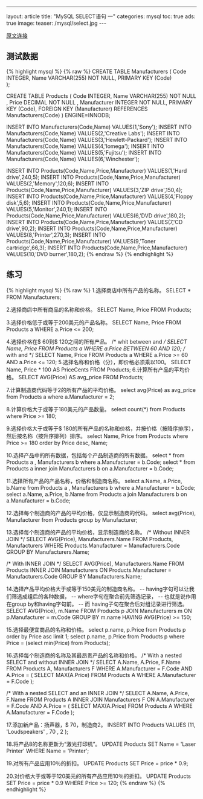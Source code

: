 ---
layout: article
title:  "MySQL SELECT语句 一"
categories: mysql
toc: true
ads: true
image:
    teaser: /mysql/select.jpg
---  

[原文连接](https://en.wikibooks.org/wiki/SQL_Exercises/The_computer_store#Sample_dataset)  

## 测试数据
{% highlight mysql %}
{% raw %}
CREATE TABLE Manufacturers (
  Code INTEGER,
  Name VARCHAR(255) NOT NULL,
  PRIMARY KEY (Code)   
);

CREATE TABLE Products (
  Code INTEGER,
  Name VARCHAR(255) NOT NULL ,
  Price DECIMAL NOT NULL ,
  Manufacturer INTEGER NOT NULL,
  PRIMARY KEY (Code), 
  FOREIGN KEY (Manufacturer) REFERENCES Manufacturers(Code)
) ENGINE=INNODB;


INSERT INTO Manufacturers(Code,Name) VALUES(1,'Sony');
INSERT INTO Manufacturers(Code,Name) VALUES(2,'Creative Labs');
INSERT INTO Manufacturers(Code,Name) VALUES(3,'Hewlett-Packard');
INSERT INTO Manufacturers(Code,Name) VALUES(4,'Iomega');
INSERT INTO Manufacturers(Code,Name) VALUES(5,'Fujitsu');
INSERT INTO Manufacturers(Code,Name) VALUES(6,'Winchester');

INSERT INTO Products(Code,Name,Price,Manufacturer) VALUES(1,'Hard drive',240,5);
INSERT INTO Products(Code,Name,Price,Manufacturer) VALUES(2,'Memory',120,6);
INSERT INTO Products(Code,Name,Price,Manufacturer) VALUES(3,'ZIP drive',150,4);
INSERT INTO Products(Code,Name,Price,Manufacturer) VALUES(4,'Floppy disk',5,6);
INSERT INTO Products(Code,Name,Price,Manufacturer) VALUES(5,'Monitor',240,1);
INSERT INTO Products(Code,Name,Price,Manufacturer) VALUES(6,'DVD drive',180,2);
INSERT INTO Products(Code,Name,Price,Manufacturer) VALUES(7,'CD drive',90,2);
INSERT INTO Products(Code,Name,Price,Manufacturer) VALUES(8,'Printer',270,3);
INSERT INTO Products(Code,Name,Price,Manufacturer) VALUES(9,'Toner cartridge',66,3);
INSERT INTO Products(Code,Name,Price,Manufacturer) VALUES(10,'DVD burner',180,2);
{% endraw %}
{% endhighlight %}
## 练习
{% highlight mysql %}
{% raw %}
1.选择商店中所有产品的名称。
SELECT 
    *
FROM
    Manufacturers;

2.选择商店中所有商品的名称和价格。
SELECT 
    Name, Price
FROM
    Products;


3.选择价格低于或等于200美元的产品名称。
SELECT 
    Name, Price
FROM
    Products a
WHERE
    a.Price <= 200;

4.选择价格在$ 60到$ 120之间的所有产品。
/* whit between and */
SELECT 
    Name, Price
FROM
    Products a
WHERE
    a.Price BETWEEN 60 AND 120;
/* with and */
SELECT 
    Name, Price
FROM
    Products a
WHERE
    a.Price >= 60 AND a.Price <= 120;
5.选择名称和价格（分），即价格必须乘以100。
SELECT 
    Name, Price * 100 AS PriceCents
FROM
    Products;
6.计算所有产品的平均价格。
SELECT 
    AVG(Price) AS avg_price
FROM
    Products;

7.计算制造商代码等于2的所有产品的平均价格。
select avg(Price)  as avg_price from Products a where a.Manufacturer = 2;

8.计算价格大于或等于180美元的产品数量。
select count(*) from Products where Price >= 180;

9.选择价格大于或等于$ 180的所有产品的名称和价格，并按价格（按降序排序），然后按名称（按升序排列）排序。
select  Name, Price from Products where Price >= 180 order by Price desc, Name;

10.选择产品中的所有数据，包括每个产品制造商的所有数据。
select * from Products a , Manufacturers  b where a.Manufacturer = b.Code;
select * from Products a inner join Manufacturers b on a.Manufacturer = b.Code;

11.选择所有产品的产品名称，价格和制造商名称。
select a.Name, a.Price, b.Name from Products a , Manufacturers  b where a.Manufacturer = b.Code;
select a.Name, a.Price, b.Name from Products a join  Manufacturers  b on a.Manufacturer = b.Code;


12.选择每个制造商的产品的平均价格，仅显示制造商的代码。
select avg(Price), Manufacturer from Products group by Manufacturer;

13.选择每个制造商的产品的平均价格，显示制造商的名称。
 /* Without INNER JOIN */
 SELECT AVG(Price), Manufacturers.Name
   FROM Products, Manufacturers
   WHERE Products.Manufacturer = Manufacturers.Code
   GROUP BY Manufacturers.Name;
 
 /* With INNER JOIN */
 SELECT AVG(Price), Manufacturers.Name
   FROM Products INNER JOIN Manufacturers
   ON Products.Manufacturer = Manufacturers.Code
   GROUP BY Manufacturers.Name;

14.选择产品平均价格大于或等于150美元的制造商名称。
-- having字句可以让我们筛选成组后的各种数据，
-- where字句在聚合前先筛选记录，
-- 也就是说作用在group by和having字句前。
-- 而 having子句在聚合后对组记录进行筛选。
SELECT 
    AVG(Price), m.Name
FROM
    Products p
        JOIN
    Manufacturers m ON p.Manufacturer = m.Code
GROUP BY m.name
HAVING AVG(Price) >= 150;

15.选择最便宜商品的名称和价格。
select p.name, p.Price from Products p order by Price asc limit 1;
select p.name, p.Price from Products p where Price = (select min(Price) from Products);

16.选择每个制造商的名称及其最昂贵产品的名称和价格。
 /* With a nested SELECT and without INNER JOIN */
   SELECT A.Name, A.Price, F.Name
   FROM Products A, Manufacturers F
   WHERE A.Manufacturer = F.Code
     AND A.Price =
     (
       SELECT MAX(A.Price)
         FROM Products A
         WHERE A.Manufacturer = F.Code
     );
 
 /* With a nested SELECT and an INNER JOIN */
   SELECT A.Name, A.Price, F.Name
   FROM Products A INNER JOIN Manufacturers F
   ON A.Manufacturer = F.Code
     AND A.Price =
     (
       SELECT MAX(A.Price)
         FROM Products A
         WHERE A.Manufacturer = F.Code
     );


17.添加新产品：扬声器，$ 70，制造商2。
INSERT INTO Products VALUES (11, 'Loudspeakers' , 70 , 2 );

18.将产品8的名称更新为“激光打印机”。
UPDATE Products 
SET 
    Name = 'Laser Printer'
WHERE
    Name = 'Printer';

19.对所有产品应用10％的折扣。
UPDATE Products 
SET 
    Price = price * 0.9;

20.对价格大于或等于120美元的所有产品应用10％的折扣。
UPDATE Products 
SET 
    Price = price * 0.9
WHERE
    Price >= 120;
{% endraw %}
{% endhighlight %}
